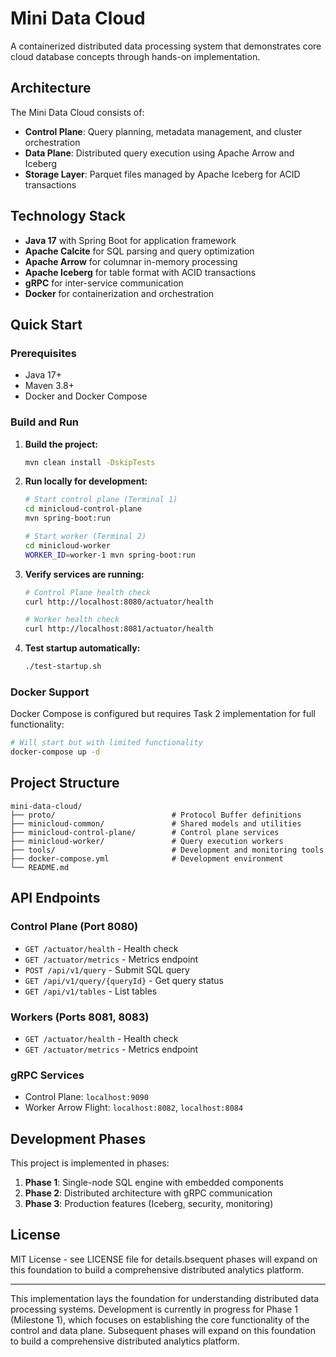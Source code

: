# Mini Data Cloud

A containerized distributed data processing system that demonstrates core cloud database concepts through hands-on implementation.

## Architecture

The Mini Data Cloud consists of:

- **Control Plane**: Query planning, metadata management, and cluster orchestration
- **Data Plane**: Distributed query execution using Apache Arrow and Iceberg
- **Storage Layer**: Parquet files managed by Apache Iceberg for ACID transactions

## Technology Stack

- **Java 17** with Spring Boot for application framework
- **Apache Calcite** for SQL parsing and query optimization
- **Apache Arrow** for columnar in-memory processing
- **Apache Iceberg** for table format with ACID transactions
- **gRPC** for inter-service communication
- **Docker** for containerization and orchestration

## Quick Start

### Prerequisites

- Java 17+
- Maven 3.8+
- Docker and Docker Compose

### Build and Run

1. **Build the project:**
   ```bash
   mvn clean install -DskipTests
   ```

2. **Run locally for development:**
   ```bash
   # Start control plane (Terminal 1)
   cd minicloud-control-plane
   mvn spring-boot:run
   
   # Start worker (Terminal 2)
   cd minicloud-worker
   WORKER_ID=worker-1 mvn spring-boot:run
   ```

3. **Verify services are running:**
   ```bash
   # Control Plane health check
   curl http://localhost:8080/actuator/health
   
   # Worker health check
   curl http://localhost:8081/actuator/health
   ```

4. **Test startup automatically:**
   ```bash
   ./test-startup.sh
   ```

### Docker Support

Docker Compose is configured but requires Task 2 implementation for full functionality:

```bash
# Will start but with limited functionality
docker-compose up -d
```

## Project Structure

```
mini-data-cloud/
├── proto/                          # Protocol Buffer definitions
├── minicloud-common/               # Shared models and utilities
├── minicloud-control-plane/        # Control plane services
├── minicloud-worker/               # Query execution workers
├── tools/                          # Development and monitoring tools
├── docker-compose.yml              # Development environment
└── README.md
```

## API Endpoints

### Control Plane (Port 8080)

- `GET /actuator/health` - Health check
- `GET /actuator/metrics` - Metrics endpoint
- `POST /api/v1/query` - Submit SQL query
- `GET /api/v1/query/{queryId}` - Get query status
- `GET /api/v1/tables` - List tables

### Workers (Ports 8081, 8083)

- `GET /actuator/health` - Health check
- `GET /actuator/metrics` - Metrics endpoint

### gRPC Services

- Control Plane: `localhost:9090`
- Worker Arrow Flight: `localhost:8082`, `localhost:8084`

## Development Phases

This project is implemented in phases:

1. **Phase 1**: Single-node SQL engine with embedded components
2. **Phase 2**: Distributed architecture with gRPC communication
3. **Phase 3**: Production features (Iceberg, security, monitoring)

## License

MIT License - see LICENSE file for details.bsequent phases will expand on this foundation to build a comprehensive distributed analytics platform.

---

This implementation lays the foundation for understanding distributed data processing systems. Development is currently in progress for Phase 1 (Milestone 1), which focuses on establishing the core functionality of the control and data plane. Subsequent phases will expand on this foundation to build a comprehensive distributed analytics platform.